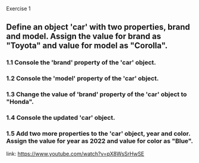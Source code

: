 Exercise 1

## Define an object 'car' with two properties, brand and model. Assign the value for brand as "Toyota" and value for model as "Corolla".

### 1.1 Console the 'brand' property of the 'car' object.
### 1.2 Console the 'model' property of the 'car' object.

### 1.3 Change the value of 'brand' property of the 'car' object to "Honda".

### 1.4 Console the updated 'car' object.

### 1.5 Add two more properties to the 'car' object, year and color. Assign the value for year as 2022 and value for color as "Blue". 

link: https://www.youtube.com/watch?v=pX8WsSrHwSE
